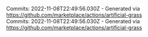 Commits: 2022-11-08T22:49:56.030Z - Generated via https://github.com/marketplace/actions/artificial-grass
<br>
Commits: 2022-11-08T22:49:56.030Z - Generated via https://github.com/marketplace/actions/artificial-grass
<br>
